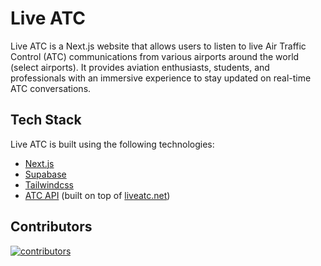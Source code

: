 # Live ATC

Live ATC is a Next.js website that allows users to listen to live Air Traffic Control (ATC) communications from various airports around the world (select airports). It provides aviation enthusiasts, students, and professionals with an immersive experience to stay updated on real-time ATC conversations.

## Tech Stack

Live ATC is built using the following technologies:

- [Next.js](https://nextjs.org/)
- [Supabase](https://supabase.com/)
- [Tailwindcss](https://tailwindcss.com/)
- [ATC API](https://github.com/Isaiah-Hamilton/atc-api/) (built on top of [liveatc.net](https://www.liveatc.net/))

## Contributors

<a href="https://github.com/Isaiah-Hamilton/live-atc/graphs/contributors">
  <img src="https://contributors.deno.dev/Isaiah-Hamilton/live-atc" alt="contributors">
</a>
